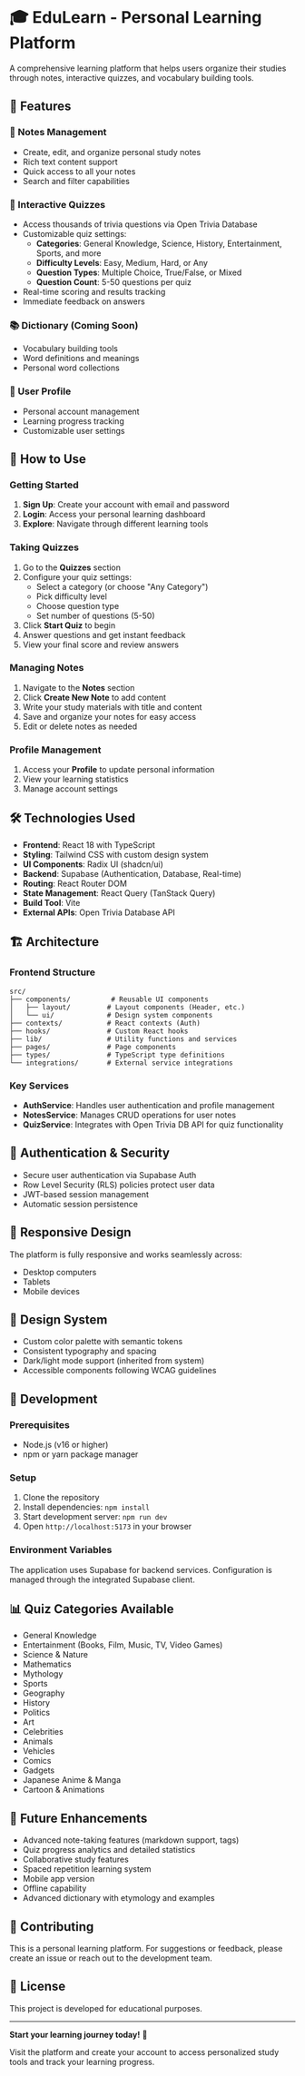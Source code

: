 # 🎓 EduLearn - Personal Learning Platform

A comprehensive learning platform that helps users organize their studies through notes, interactive quizzes, and vocabulary building tools.

## 🌟 Features

### 📝 Notes Management
- Create, edit, and organize personal study notes
- Rich text content support
- Quick access to all your notes
- Search and filter capabilities

### 🧠 Interactive Quizzes
- Access thousands of trivia questions via Open Trivia Database
- Customizable quiz settings:
  - **Categories**: General Knowledge, Science, History, Entertainment, Sports, and more
  - **Difficulty Levels**: Easy, Medium, Hard, or Any
  - **Question Types**: Multiple Choice, True/False, or Mixed
  - **Question Count**: 5-50 questions per quiz
- Real-time scoring and results tracking
- Immediate feedback on answers

### 📚 Dictionary (Coming Soon)
- Vocabulary building tools
- Word definitions and meanings
- Personal word collections

### 👤 User Profile
- Personal account management
- Learning progress tracking
- Customizable user settings

## 🚀 How to Use

### Getting Started
1. **Sign Up**: Create your account with email and password
2. **Login**: Access your personal learning dashboard
3. **Explore**: Navigate through different learning tools

### Taking Quizzes
1. Go to the **Quizzes** section
2. Configure your quiz settings:
   - Select a category (or choose "Any Category")
   - Pick difficulty level
   - Choose question type
   - Set number of questions (5-50)
3. Click **Start Quiz** to begin
4. Answer questions and get instant feedback
5. View your final score and review answers

### Managing Notes
1. Navigate to the **Notes** section
2. Click **Create New Note** to add content
3. Write your study materials with title and content
4. Save and organize your notes for easy access
5. Edit or delete notes as needed

### Profile Management
1. Access your **Profile** to update personal information
2. View your learning statistics
3. Manage account settings

## 🛠️ Technologies Used

- **Frontend**: React 18 with TypeScript
- **Styling**: Tailwind CSS with custom design system
- **UI Components**: Radix UI (shadcn/ui)
- **Backend**: Supabase (Authentication, Database, Real-time)
- **Routing**: React Router DOM
- **State Management**: React Query (TanStack Query)
- **Build Tool**: Vite
- **External APIs**: Open Trivia Database API

## 🏗️ Architecture

### Frontend Structure
```
src/
├── components/          # Reusable UI components
│   ├── layout/         # Layout components (Header, etc.)
│   └── ui/             # Design system components
├── contexts/           # React contexts (Auth)
├── hooks/              # Custom React hooks
├── lib/                # Utility functions and services
├── pages/              # Page components
├── types/              # TypeScript type definitions
└── integrations/       # External service integrations
```

### Key Services
- **AuthService**: Handles user authentication and profile management
- **NotesService**: Manages CRUD operations for user notes
- **QuizService**: Integrates with Open Trivia DB API for quiz functionality

## 🔐 Authentication & Security

- Secure user authentication via Supabase Auth
- Row Level Security (RLS) policies protect user data
- JWT-based session management
- Automatic session persistence

## 📱 Responsive Design

The platform is fully responsive and works seamlessly across:
- Desktop computers
- Tablets
- Mobile devices

## 🎨 Design System

- Custom color palette with semantic tokens
- Consistent typography and spacing
- Dark/light mode support (inherited from system)
- Accessible components following WCAG guidelines

## 🚀 Development

### Prerequisites
- Node.js (v16 or higher)
- npm or yarn package manager

### Setup
1. Clone the repository
2. Install dependencies: `npm install`
3. Start development server: `npm run dev`
4. Open `http://localhost:5173` in your browser

### Environment Variables
The application uses Supabase for backend services. Configuration is managed through the integrated Supabase client.

## 📊 Quiz Categories Available

- General Knowledge
- Entertainment (Books, Film, Music, TV, Video Games)
- Science & Nature
- Mathematics
- Mythology
- Sports
- Geography
- History
- Politics
- Art
- Celebrities
- Animals
- Vehicles
- Comics
- Gadgets
- Japanese Anime & Manga
- Cartoon & Animations

## 🎯 Future Enhancements

- Advanced note-taking features (markdown support, tags)
- Quiz progress analytics and detailed statistics
- Collaborative study features
- Spaced repetition learning system
- Mobile app version
- Offline capability
- Advanced dictionary with etymology and examples

## 🤝 Contributing

This is a personal learning platform. For suggestions or feedback, please create an issue or reach out to the development team.

## 📄 License

This project is developed for educational purposes.

---

**Start your learning journey today!** 🚀

Visit the platform and create your account to access personalized study tools and track your learning progress.